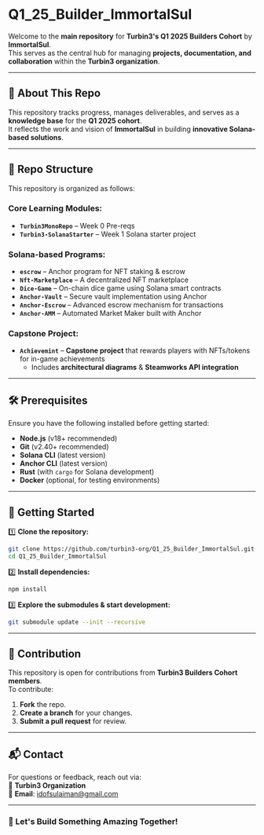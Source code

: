 # **Q1_25_Builder_ImmortalSul**  
Welcome to the **main repository** for **Turbin3's Q1 2025 Builders Cohort** by **ImmortalSul**.  
This serves as the central hub for managing **projects, documentation, and collaboration** within the **Turbin3 organization**.  

---

## 🚀 **About This Repo**  
This repository tracks progress, manages deliverables, and serves as a **knowledge base** for the **Q1 2025 cohort**.  
It reflects the work and vision of **ImmortalSul** in building **innovative Solana-based solutions**.  

---

## 📂 **Repo Structure**  

This repository is organized as follows:  

### **Core Learning Modules:**  
- **`Turbin3MonoRepo`** – Week 0 Pre-reqs  
- **`Turbin3-SolanaStarter`** – Week 1 Solana starter project  

### **Solana-based Programs:**  
- **`escrow`** – Anchor program for NFT staking & escrow  
- **`Nft-Marketplace`** – A decentralized NFT marketplace  
- **`Dice-Game`** – On-chain dice game using Solana smart contracts  
- **`Anchor-Vault`** – Secure vault implementation using Anchor  
- **`Anchor-Escrow`** – Advanced escrow mechanism for transactions  
- **`Anchor-AMM`** – Automated Market Maker built with Anchor  

### **Capstone Project:**  
- **`Achievemint`** – **Capstone project** that rewards players with NFTs/tokens for in-game achievements  
  - Includes **architectural diagrams** & **Steamworks API integration**  

---

## 🛠️ **Prerequisites**  
Ensure you have the following installed before getting started:  
- **Node.js** (v18+ recommended)  
- **Git** (v2.40+ recommended)  
- **Solana CLI** (latest version)  
- **Anchor CLI** (latest version)  
- **Rust** (with `cargo` for Solana development)  
- **Docker** (optional, for testing environments)  

---

## 🔧 **Getting Started**  

1️⃣ **Clone the repository:**  
```bash
git clone https://github.com/turbin3-org/Q1_25_Builder_ImmortalSul.git
cd Q1_25_Builder_ImmortalSul
```

2️⃣ **Install dependencies:**  
```bash
npm install
```

3️⃣ **Explore the submodules & start development:**  
```bash
git submodule update --init --recursive
```

---

## 🤝 **Contribution**  
This repository is open for contributions from **Turbin3 Builders Cohort members**.  
To contribute:  
1. **Fork** the repo.  
2. **Create a branch** for your changes.  
3. **Submit a pull request** for review.  

---

## 📬 **Contact**  
For questions or feedback, reach out via:  
📢 **Turbin3 Organization**  
📧 **Email**: [idofsulaiman@gmail.com](mailto:idofsulaiman@gmail.com)  

---

### **🚀 Let's Build Something Amazing Together!**
